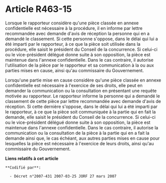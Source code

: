 # Article R463-15

Lorsque le rapporteur considère qu'une pièce classée en annexe confidentielle est nécessaire à la procédure, il en informe
par lettre recommandée avec demande d'avis de réception la personne qui en a demandé le classement. Si cette personne
s'oppose, dans le délai qui lui a été imparti par le rapporteur, à ce que la pièce soit utilisée dans la procédure, elle
saisit le président du Conseil de la concurrence. Si celui-ci ou le vice-président délégué donne suite à son opposition, la
pièce est maintenue dans l'annexe confidentielle. Dans le cas contraire, il autorise l'utilisation de la pièce par le
rapporteur et sa communication à la ou aux parties mises en cause, ainsi qu'au commissaire du Gouvernement.

Lorsqu'une partie mise en cause considère qu'une pièce classée en annexe confidentielle est nécessaire à l'exercice de ses
droits, elle peut en demander la communication ou la consultation en présentant une requête motivée au rapporteur. Le
rapporteur informe la personne qui a demandé le classement de cette pièce par lettre recommandée avec demande d'avis de
réception. Si cette dernière s'oppose, dans le délai qui lui a été imparti par le rapporteur, à ce que la pièce soit
communiquée à la partie qui en fait la demande, elle saisit le président du Conseil de la concurrence. Si celui-ci ou le
vice-président délégué donne suite à son opposition, la pièce est maintenue dans l'annexe confidentielle. Dans le cas
contraire, il autorise la communication ou la consultation de la pièce à la partie qui en a fait la demande ainsi que, le cas
échéant, aux autres parties mises en cause pour lesquelles la pièce est nécessaire à l'exercice de leurs droits, ainsi qu'au
commissaire du Gouvernement.

**Liens relatifs à cet article**

	**Codifié par**:

	  - Décret n°2007-431 2007-03-25 JORF 27 mars 2007

